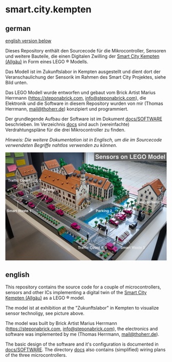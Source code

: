 # smart.city.kempten

## german
[english version below](#english)

Dieses Repository enthält den Sourcecode für die Mikrocontroller, Sensoren und weitere Bauteile, die einen
Digitalen Zwilling der [Smart City Kempten (Allgäu)](https://smartes.kempten.de/) in Form eines LEGO :registered: Modells.

Das Modell ist im Zukunftslabor in Kempten ausgestellt und dient dort der Veranschaulichung der Sensorik im Rahmen
des Smart City Projektes, siehe Bild unten.

Das LEGO Modell wurde entworfen und gebaut vom Brick Artist Marius Herrmann (https://steponabrick.com,
info@steponabrick.com), die Elektronik und die Software in diesem Repository wurden von mir
(Thomas Herrmann, mail@thoherr.de) konzipiert und programmiert.

Der grundlegende Aufbau der Software ist im Dokument [docs/SOFTWARE](docs/SOFTWARE.md) beschrieben.
Im Verzeichnis [docs](docs) sind auch (vereinfachte) Verdrahtungspläne für die drei Mikrocontroller zu finden.

*Hinweis: Die weitere Dokumentation ist in Englisch,
um die im Sourcecode verwendeten Begriffe nahtlos verwenden zu können.*

![Ausgestelltes Modell mit Sensorik im Zukunftslabor Kempten](docs/Sensors_on_LEGO_Model.jpg "LEGO Model with Sensors")

## english

This repository contains the source code for a couple of microcontrollers,
sensors and other ICs implementing a digital twin of the [Smart City Kempten (Allgäu)](https://smartes.kempten.de/)
as a LEGO :registered: model.

The model ist at exhibition at the "Zukunftslabor" in Kempten to visualize sensor technoligy, see picture above.

The model was built by Brick Artist Marius Herrmann (https://steponabrick.com,
info@steponabrick.com), the electronics and software was implemented by me
(Thomas Herrmann, mail@thoherr.de).

The basic design of the software and it's configuration is documented in [docs/SOFTWARE](docs/SOFTWARE.md).
The directory [docs](docs) also contains (simplified) wiring plans of the three microcontrollers.
